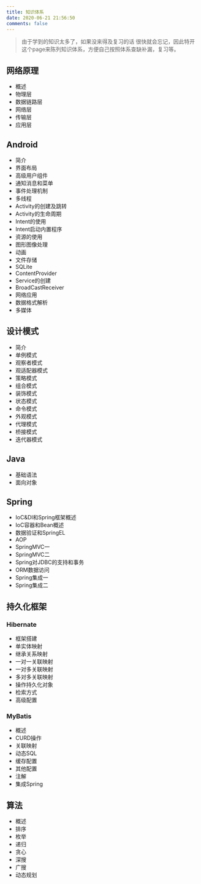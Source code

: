 ```yaml
---
title: 知识体系
date: 2020-06-21 21:56:50
comments: false
---
```


> 由于学到的知识太多了，如果没来得及复习的话 很快就会忘记，因此特开这个page来陈列知识体系，方便自己按照体系查缺补漏，复习等。

## 网络原理
- 概述
- 物理层
- 数据链路层
- 网络层
- 传输层
- 应用层

## Android
- 简介
- 界面布局
- 高级用户组件
- 通知消息和菜单
- 事件处理机制
- 多线程
- Activity的创建及跳转
- Activity的生命周期
- Intent的使用
- Intent启动内置程序
- 资源的使用
- 图形图像处理
- 动画
- 文件存储
- SQLite
- ContentProvider
- Service的创建
- BroadCastReceiver
- 网络应用
- 数据格式解析
- 多媒体

## 设计模式
- 简介
- 单例模式
- 观察者模式
- 观适配器模式
- 策略模式
- 组合模式
- 装饰模式
- 状态模式
- 命令模式
- 外观模式
- 代理模式
- 桥接模式
- 迭代器模式

## Java
- 基础语法
- 面向对象

## Spring 
- IoC&DI和Spring框架概述
- IoC容器和Bean概述
- 数据验证和SpringEL
- AOP
- SpringMVC一
- SpringMVC二
- Spring对JDBC的支持和事务
- ORM数据访问
- Spring集成一
- Spring集成二

## 持久化框架
### Hibernate
- 框架搭建
- 单实体映射
- 继承关系映射
- 一对一关联映射
- 一对多关联映射
- 多对多关联映射
- 操作持久化对象
- 检索方式
- 高级配置

### MyBatis
- 概述
- CURD操作
- 关联映射
- 动态SQL
- 缓存配置
- 其他配置
- 注解
- 集成Spring

## 算法
- 概述
- 排序
- 枚举
- 递归
- 贪心
- 深搜
- 广搜
- 动态规划



